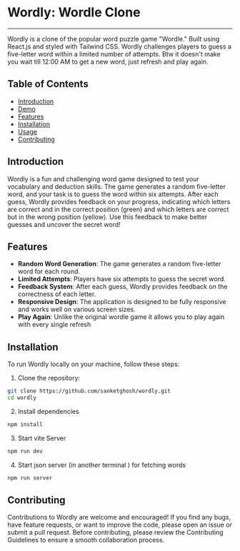 # **Wordly: Wordle Clone**

---

Wordly is a clone of the popular word puzzle game "Wordle." Built using React.js and styled with Tailwind CSS. Wordly challenges players to guess a five-letter word within a limited number of attempts. Btw it doesn't make you wait till 12:00 AM to get a new word, just refresh and play again.

## Table of Contents

- [Introduction](#introduction)
- [Demo](#demo)
- [Features](#features)
- [Installation](#installation)
- [Usage](#usage)
- [Contributing](#contributing)

## Introduction

Wordly is a fun and challenging word game designed to test your vocabulary and deduction skills. The game generates a random five-letter word, and your task is to guess the word within six attempts. After each guess, Wordly provides feedback on your progress, indicating which letters are correct and in the correct position (green) and which letters are correct but in the wrong position (yellow). Use this feedback to make better guesses and uncover the secret word!

## Features

- **Random Word Generation**: The game generates a random five-letter word for each round.
- **Limited Attempts**: Players have six attempts to guess the secret word.
- **Feedback System**: After each guess, Wordly provides feedback on the correctness of each letter.
- **Responsive Design**: The application is designed to be fully responsive and works well on various screen sizes.
- **Play Again**: Unlike the original wordle game it allows you to play again with every single refresh

## Installation

To run Wordly locally on your machine, follow these steps:

1. Clone the repository:

```bash
git clone https://github.com/sanketghosh/wordly.git
cd wordly
```

2. Install dependencies

```bash
npm install
```

3. Start vite Server

```bash
npm run dev
```

4. Start json server (in another terminal ) for fetching words

```bash
npm run server
```

## Contributing

Contributions to Wordly are welcome and encouraged! If you find any bugs, have feature requests, or want to improve the code, please open an issue or submit a pull request. Before contributing, please review the Contributing Guidelines to ensure a smooth collaboration process.
